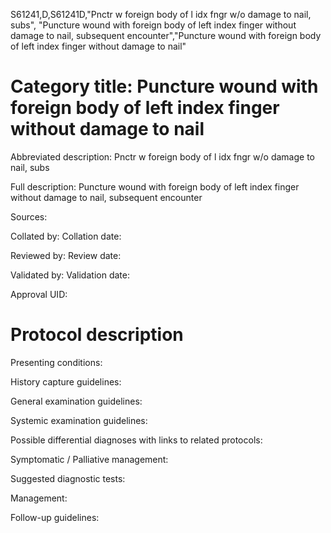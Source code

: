 S61241,D,S61241D,"Pnctr w foreign body of l idx fngr w/o damage to nail, subs", "Puncture wound with foreign body of left index finger without damage to nail, subsequent encounter","Puncture wound with foreign body of left index finger without damage to nail"
# Category title: Puncture wound with foreign body of left index finger without damage to nail

Abbreviated description: Pnctr w foreign body of l idx fngr w/o damage to nail, subs

Full description: Puncture wound with foreign body of left index finger without damage to nail, subsequent encounter

Sources:

Collated by:
Collation date:

Reviewed by:
Review date:

Validated by:
Validation date:

Approval UID:

# Protocol description

Presenting conditions:

History capture guidelines:

General examination guidelines:

Systemic examination guidelines:

Possible differential diagnoses with links to related protocols:

Symptomatic / Palliative management:

Suggested diagnostic tests:

Management:

Follow-up guidelines:
